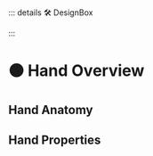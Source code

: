 ::: details 🛠 DesignBox



:::

# 🟠 <move>Hand Overview </move>

## Hand Anatomy

## Hand Properties